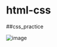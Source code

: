 # html-css

##css_practice

![image](https://user-images.githubusercontent.com/101108440/212153054-a1fc9632-6ee2-4dfd-96a4-b30d381216f1.png)
